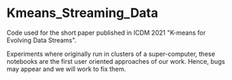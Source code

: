 # Kmeans_Streaming_Data
Code used for the short paper published in ICDM 2021 "K-means for Evolving Data Streams".

Experiments where originally run in clusters of a super-computer, these notebooks are the first user oriented approaches of our work. Hence, bugs may appear and we will work to fix them.
